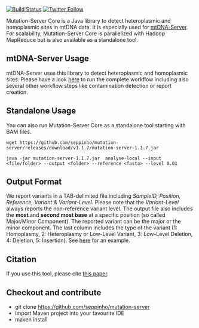 [![Build Status](https://travis-ci.org/seppinho/mutation-server.svg?branch=master)](https://travis-ci.org/seppinho/mutation-server)
[![Twitter Follow](https://img.shields.io/twitter/follow/mtdnaserver.svg?style=social&label=Follow)](https://twitter.com/mtdnaserver)

Mutation-Server Core is a Java library to detect heteroplasmic and homoplasmic sites in mtDNA data. 
It is especially used for [mtDNA-Server](https://mtdna-server.uibk.ac.at). For scalability, Mutation-Server Core is parallelized with Hadoop MapReduce but is also available as a standalone tool.

## mtDNA-Server Usage
mtDNA-Server uses this library to detect heteroplasmic and homoplasmic sites. Please have a look [here](https://github.com/seppinho/mtdna-server-workflow) to run the complete workflow including also several other workflow steps like contamination detection or report creation.

## Standalone Usage
You can also run Mutation-Server Core as a standalone tool starting with BAM files. 
```
wget https://github.com/seppinho/mutation-server/releases/download/v1.1.7/mutation-server-1.1.7.jar

java -jar mutation-server-1.1.7.jar  analyse-local --input <file/folder> --output <folder> --reference <fasta> --level 0.01
```

## Output Format
We report variants in a TAB-delimited file including *SampleID, Position, Reference, Variant & Variant-Level*. Please note that the *Variant-Level* always reports the non-reference variant level. The output file also includes the **most** and **second most base** at a specific position (so called Major/Minor Component). The reported variant can be the major or the minor component. The last column includes the type of the variant (1: Homoplasmy, 2: Heteroplasmy or Low-Level Variant, 3: Low-Level Deletion, 4: Deletion, 5: Insertion). See [here](https://raw.githubusercontent.com/seppinho/mutation-server/master/test-data/results/variantsLocal1000G) for an example. 

## Citation
If you use this tool, please cite [this paper](http://nar.oxfordjournals.org/content/early/2016/04/15/nar.gkw247.full).

## Checkout and contribute
* git clone https://github.com/seppinho/mutation-server
* Import Maven project into your favourite IDE
* maven install
